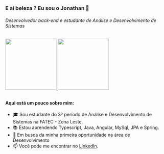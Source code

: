 ### E aí beleza ? Eu sou o Jonathan 👋


<div>
  <H6>Desenvolvedor back-end e estudante de Análise e Desenvolvimento de Sistemas</h6>
  <a href="https://github.com/JonathanAlvesNogueira">
  <img height="160em" src="https://github-readme-stats.vercel.app/api?username=JonathanAlvesNogueira&show_icons=true&theme=dark" />
  <img height="160em" src="https://github-readme-stats.vercel.app/api/top-langs/?username=JonathanAlvesNogueira&layout=compact&theme=dark" />
</a>

</div>

##
#### Aqui está um pouco sobre mim:

- 🎓 Sou estudante do 3º período de Análise e Desenvolvimento de Sistemas na FATEC - Zona Leste.
- 📚 Estou aprendendo Typescript, Java, Angular, MySql, JPA e Spring.
- 🔎 Em busca da minha primeira oportunidade na área de Desenvolvimento
- 📫 Você pode me encontrar no [LinkedIn](https://www.linkedin.com/in/jonathanalvesnogueira/).

##


